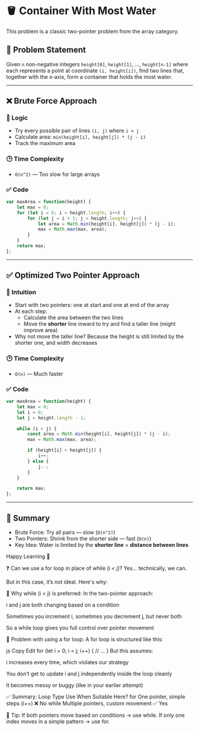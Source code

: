 
# 🪣 Container With Most Water

This problem is a classic two-pointer problem from the array category.

## 🧩 Problem Statement

Given `n` non-negative integers `height[0]`, `height[1]`, ..., `height[n-1]` where each represents a point at coordinate `(i, height[i])`, find two lines that, together with the x-axis, form a container that holds the most water.

---

## ❌ Brute Force Approach

### 🧠 Logic

- Try every possible pair of lines `(i, j)` where `i < j`
- Calculate area: `min(height[i], height[j]) * (j - i)`
- Track the maximum area

### 🕒 Time Complexity

- `O(n^2)` — Too slow for large arrays

### ✅ Code

```js
var maxArea = function(height) {
    let max = 0;
    for (let i = 0; i < height.length; i++) {
        for (let j = i + 1; j < height.length; j++) {
            let area = Math.min(height[i], height[j]) * (j - i);
            max = Math.max(max, area);
        }
    }
    return max;
};
```

---

## ✅ Optimized Two Pointer Approach

### 🧠 Intuition

- Start with two pointers: one at start and one at end of the array
- At each step:
  - Calculate the area between the two lines
  - Move the **shorter** line inward to try and find a taller line (might improve area)
- Why not move the taller line? Because the height is still limited by the shorter one, and width decreases

### 🕒 Time Complexity

- `O(n)` — Much faster

### ✅ Code

```js
var maxArea = function(height) {
    let max = 0;
    let i = 0;
    let j = height.length - 1;

    while (i < j) {
        const area = Math.min(height[i], height[j]) * (j - i);
        max = Math.max(max, area);

        if (height[i] < height[j]) {
            i++;
        } else {
            j--;
        }
    }

    return max;
};
```

---

## 🔁 Summary

- Brute Force: Try all pairs — slow (`O(n^2)`)
- Two Pointers: Shrink from the shorter side — fast (`O(n)`)
- Key Idea: Water is limited by the **shorter line** × **distance between lines**

Happy Learning 🚀

❓ Can we use a for loop in place of while (i < j)?
Yes... technically, we can.

But in this case, it’s not ideal. Here's why:

🤔 Why while (i < j) is preferred:
In the two-pointer approach:

i and j are both changing based on a condition

Sometimes you increment i, sometimes you decrement j, but never both

So a while loop gives you full control over pointer movement

🛑 Problem with using a for loop:
A for loop is structured like this:

js
Copy
Edit
for (let i = 0; i < j; i++) {
    // ...
}
But this assumes:

i increases every time, which violates our strategy

You don’t get to update i and j independently inside the loop cleanly

It becomes messy or buggy (like in your earlier attempt)

✅ Summary:
Loop Type	Use When	Suitable Here?
for	One pointer, simple steps (i++)	❌ No
while	Multiple pointers, custom movement	✅ Yes

🧪 Tip:
If both pointers move based on conditions → use while.
If only one index moves in a simple pattern → use for.


